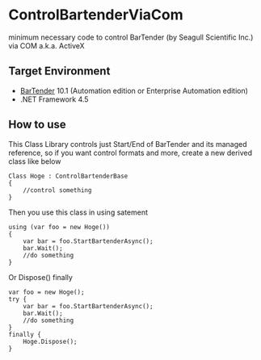 # ControlBartenderViaCom
minimum necessary code to control BarTender (by Seagull Scientific Inc.) via COM a.k.a. ActiveX

## Target Environment
- [BarTender] 10.1 (Automation edition or Enterprise Automation edition)
- .NET Framework 4.5

## How to use
This Class Library controls just Start/End of BarTender and its managed reference, so if you want control formats and more, create a new derived class like below

    Class Hoge : ControlBartenderBase
    {
    	//control something
    }
Then you use this class in using satement

    using (var foo = new Hoge())
    {
    	var bar = foo.StartBartenderAsync();
    	bar.Wait();
    	//do something
    }
Or Dispose() finally

    var foo = new Hoge();
    try {
    	var bar = foo.StartBartenderAsync();
		bar.Wait();
		//do something
	}
	finally {
		Hoge.Dispose();
	}
 
[BarTender]: http://www.seagullscientific.com/label-software/barcode-label-design-and-printing.aspx